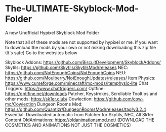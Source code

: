 # The-ULTIMATE-Skyblock-Mod-Folder
A new Unofficial Hypixel Skyblock Mod Folder


Note that all of these mods are not supported by hypixel or me. If you want to download the mods by your own or not risking downloading this zip file (It's safe) Go to the websites below

Skyblock Addons: https://github.com/BiscuitDevelopment/SkyblockAddons/
Skytils: https://github.com/Skytils/SkytilsMod/releases
NEC: https://github.com/NotEnoughCoins/NotEnoughCoins
NEU: https://github.com/Moulberry/NotEnoughUpdates/releases/
Item Physics: https://www.curseforge.com/minecraft/mc-mods/itemphysic-lite
Chat Triggers: https://www.chattriggers.com/
Optfine: https://optifine.net/downloads
Patcher, Keystrokes, Scrollable Tooltips and other mods: https://sk1er.club/
Cowlection: https://github.com/cow-mc/Cowlection
Dungeon Rooms Mod: https://github.com/Quantizr/DungeonRoomsMod/releases/tag/v3.2.4
Essential: Downloaded automatic from Patcher for Skytils, NEC, All Sk1er Content
OldAnimations: https://oldanimationsmod.net/ (DOWNLOAD THE COSMETICS AND ANIMATIONS NOT JUST THE COSMETICS)
